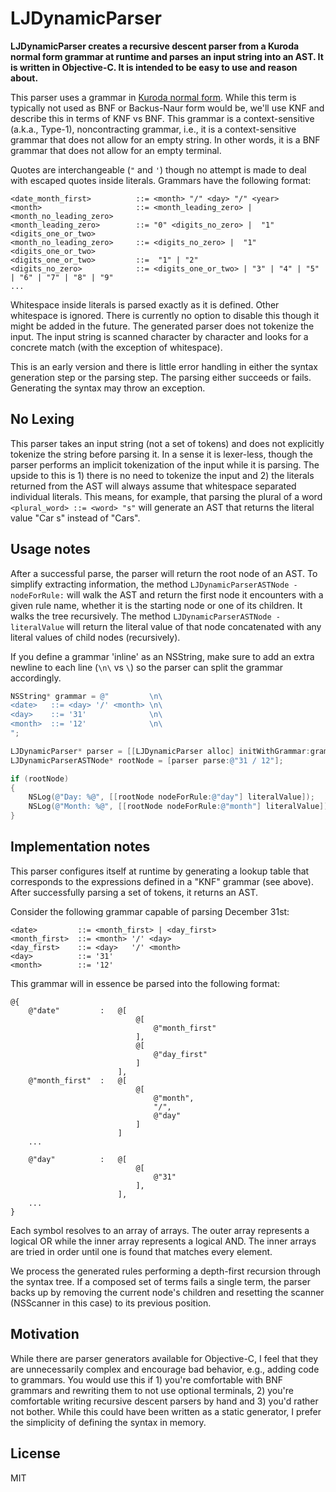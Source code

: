 # LJDynamicParser

**LJDynamicParser creates a recursive descent parser from a Kuroda normal form grammar at runtime and parses an input string into an AST. It is written in Objective-C. It is intended to be easy to use and reason about.**

This parser uses a grammar in [Kuroda normal form](http://en.wikipedia.org/wiki/Kuroda_normal_form). While this term is typically not used as BNF or Backus-Naur form would be, we'll use KNF and describe this in terms of KNF vs BNF. This grammar is a context-sensitive (a.k.a., Type-1), noncontracting grammar, i.e., it is a context-sensitive grammar that does not allow for an empty string. In other words, it is a BNF grammar that does not allow for an empty terminal.

Quotes are interchangeable (`"` and `'`) though no attempt is made to deal with escaped quotes inside literals. Grammars have the following format:

```
<date_month_first>          ::= <month> "/" <day> "/" <year>
<month>                     ::= <month_leading_zero> | <month_no_leading_zero>
<month_leading_zero>        ::= "0" <digits_no_zero> |  "1" <digits_one_or_two>
<month_no_leading_zero>     ::= <digits_no_zero> |  "1" <digits_one_or_two>
<digits_one_or_two>         ::=  "1" | "2"
<digits_no_zero>            ::= <digits_one_or_two> | "3" | "4" | "5" | "6" | "7" | "8" | "9"
...
```

Whitespace inside literals is parsed exactly as it is defined. Other whitespace is ignored. There is currently no option to disable this though it might be added in the future. The generated parser does not tokenize the input. The input string is scanned character by character and looks for a concrete match (with the exception of whitespace).

This is an early version and there is little error handling in either the syntax generation step or the parsing step. The parsing either succeeds or fails. Generating the syntax may throw an exception.

## No Lexing

This parser takes an input string (not a set of tokens) and does not explicitly tokenize the string before parsing it. In a sense it is lexer-less, though the parser performs an implicit tokenization of the input while it is parsing. The upside to this is 1) there is no need to tokenize the input and 2) the literals returned from the AST will always assume that whitespace separated individual literals. This means, for example, that parsing the plural of a word `<plural_word> ::= <word> "s"` will generate an AST that returns the literal value "Car s" instead of "Cars".

## Usage notes

After a successful parse, the parser will return the root node of an AST. To simplify extracting information, the method `LJDynamicParserASTNode -nodeForRule:` will walk the AST and return the first node it encounters with a given rule name, whether it is the starting node or one of its children. It walks the tree recursively. The method `LJDynamicParserASTNode -literalValue` will return the literal value of that node concatenated with any literal values of child nodes (recursively).

If you define a grammar 'inline' as an NSString, make sure to add an extra newline to each line (`\n\` vs `\`) so the parser can split the grammar accordingly.

```objective-c
NSString* grammar = @"         \n\
<date>   ::= <day> '/' <month> \n\
<day>    ::= '31'              \n\
<month>  ::= '12'              \n\
";

LJDynamicParser* parser = [[LJDynamicParser alloc] initWithGrammar:grammar];
LJDynamicParserASTNode* rootNode = [parser parse:@"31 / 12"];

if (rootNode)
{
    NSLog(@"Day: %@", [[rootNode nodeForRule:@"day"] literalValue]);
    NSLog(@"Month: %@", [[rootNode nodeForRule:@"month"] literalValue]);
}
```

## Implementation notes

This parser configures itself at runtime by generating a lookup table that corresponds to the expressions defined in a "KNF" grammar (see above). After successfully parsing a set of tokens, it returns an AST.

Consider the following grammar capable of parsing December 31st:

```
<date>         ::= <month_first> | <day_first>
<month_first>  ::= <month> '/' <day>
<day_first>    ::= <day>   '/' <month>
<day>          ::= '31'
<month>        ::= '12'
```

This grammar will in essence be parsed into the following format:

```
@{
    @"date"         :   @[
                            @[ 
                                @"month_first" 
                            ],
                            @[ 
                                @"day_first" 
                            ]
                        ],
    @"month_first"  :   @[
                            @[ 
                                @"month", 
                                "/", 
                                @"day" 
                            ]
                        ]
    ...

    @"day"          :   @[
                            @[
                                @"31"
                            ],
                        ],
    ...
}
```

Each symbol resolves to an array of arrays. The outer array represents a logical OR while the inner array represents a logical AND. The inner arrays are tried in order until one is found that matches every element.

We process the generated rules performing a depth-first recursion through the syntax tree. If a composed set of terms fails a single term, the parser backs up by removing the current node's children and resetting the scanner (NSScanner in this case) to its previous position.

## Motivation

While there are parser generators available for Objective-C, I feel that they are unnecessarily complex and encourage bad behavior, e.g., adding code to grammars. You would use this if 1) you're comfortable with BNF grammars and rewriting them to not use optional terminals, 2) you're comfortable writing recursive descent parsers by hand and 3) you'd rather not bother. While this could have been written as a static generator, I prefer the simplicity of defining the syntax in memory.

## License

MIT
